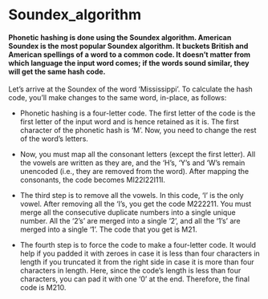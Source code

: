 # Soundex_algorithm

#### Phonetic hashing is done using the Soundex algorithm. American Soundex is the most popular Soundex algorithm. It buckets British and American spellings of a word to a common code. It doesn’t matter from which language the input word comes; if the words sound similar, they will get the same hash code.


Let’s arrive at the Soundex of the word ‘Mississippi’. To calculate the hash code, you’ll make changes to the same word, in-place, as follows:

 * Phonetic hashing is a four-letter code. The first letter of the code is the first letter of the input word and is hence retained as it is. The first character of the phonetic hash is ‘M’. Now, you need to change the rest of the word’s letters.
 * Now, you must map all the consonant letters (except the first letter). All the vowels are written as they are, and the ‘H’s, ‘Y’s and ‘W’s remain unencoded (i.e., they are removed from the word). After mapping the consonants, the code becomes MI22I22I11I.


 * The third step is to remove all the vowels. In this code, ‘I’ is the only vowel. After removing all the ‘I’s, you get the code M222211. You must merge all the consecutive duplicate numbers into a single unique number. All the ‘2’s’ are merged into a single ‘2’, and all the ‘1’s’ are merged into a single ‘1’. The code that you get is M21.

 * The fourth step is to force the code to make a four-letter code. It would help if you padded it with zeroes in case it is less than four characters in length if you truncated it from the right side in case it is more than four characters in length. Here, since the code’s length is less than four characters, you can pad it with one ‘0’ at the end. Therefore, the final code is M210.
